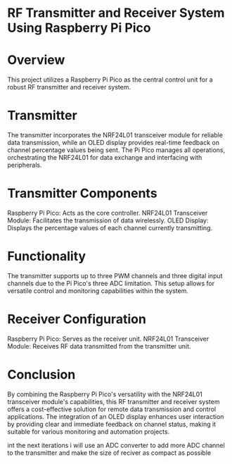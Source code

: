# RF Transmitter and Receiver System Using Raspberry Pi Pico

# Overview
This project utilizes a Raspberry Pi Pico as the central control unit for a robust RF transmitter and receiver system. 

# Transmitter
The transmitter incorporates the NRF24L01 transceiver module for reliable data transmission, 
while an OLED display provides real-time feedback on channel percentage values being sent. 
The Pi Pico manages all operations, orchestrating the NRF24L01 for data exchange and interfacing with peripherals.

# Transmitter Components
Raspberry Pi Pico: Acts as the core controller.
NRF24L01 Transceiver Module: Facilitates the transmission of data wirelessly.
OLED Display: Displays the percentage values of each channel currently transmitting.

# Functionality
The transmitter supports up to three PWM channels and three digital input channels due to the Pi Pico's three ADC limitation.
This setup allows for versatile control and monitoring capabilities within the system.

# Receiver Configuration
Raspberry Pi Pico: Serves as the receiver unit.
NRF24L01 Transceiver Module: Receives RF data transmitted from the transmitter unit.


# Conclusion
By combining the Raspberry Pi Pico's versatility with the NRF24L01 transceiver module's capabilities,
this RF transmitter and receiver system offers a cost-effective solution for remote data transmission and control applications.
The integration of an OLED display enhances user interaction by providing clear and immediate feedback on channel status,
making it suitable for various monitoring and automation projects.

int the next iterations i will use an ADC converter to add more ADC channel to the transmitter and make the size of reciver as compact as possible
